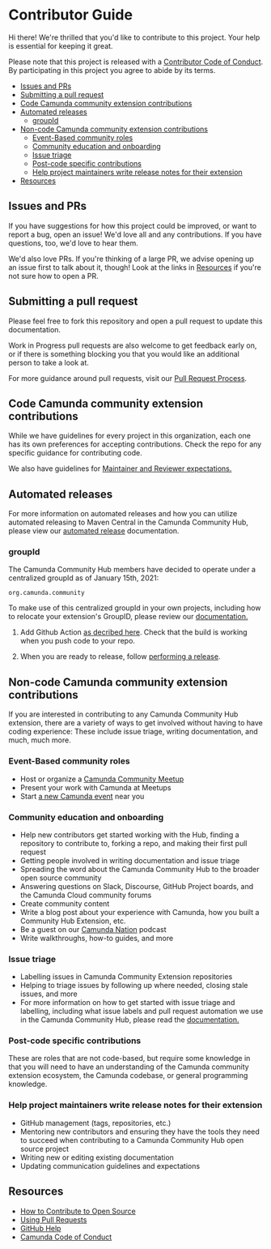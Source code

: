 # Contributor Guide

[fork]: /fork
[pr]: /compare
[CODE_OF_CONDUCT]: CODE_OF_CONDUCT.MD

Hi there! We're thrilled that you'd like to contribute to this project. Your help is essential for keeping it great.

Please note that this project is released with a [Contributor Code of Conduct](https://github.com/camunda-community-hub/community/blob/main/CODE_OF_CONDUCT.MD). By participating in this project you agree to abide by its terms.

- [Issues and PRs](#issues-and-prs)
- [Submitting a pull request](#submitting-a-pull-request)
- [Code Camunda community extension contributions](#code-camunda-community-extension-contributions)
- [Automated releases](#automated-releases)
  - [groupId](#groupid)
- [Non-code Camunda community extension contributions](#non-code-camunda-community-extension-contributions)
  - [Event-Based community roles](#event-based-community-roles)
  - [Community education and onboarding](#community-education-and-onboarding)
  - [Issue triage](#issue-triage)
  - [Post-code specific contributions](#post-code-specific-contributions)
  - [Help project maintainers write release notes for their extension](#help-project-maintainers-write-release-notes-for-their-extension)
- [Resources](#resources)

## Issues and PRs

If you have suggestions for how this project could be improved, or want to report a bug, open an issue! We'd love all and any contributions. If you have questions, too, we'd love to hear them.

We'd also love PRs. If you're thinking of a large PR, we advise opening up an issue first to talk about it, though! Look at the links in [Resources](#resources) if you're not sure how to open a PR.

## Submitting a pull request

Please feel free to fork this repository and open a pull request to update this documentation.

Work in Progress pull requests are also welcome to get feedback early on, or if there is something blocking you that you would like an additional person to take a look at.

For more guidance around pull requests, visit our [Pull Request Process](/Users/miamoore/community/pull-request-process.md).

## Code Camunda community extension contributions

While we have guidelines for every project in this organization, each one has its own preferences for accepting contributions. Check the repo for any specific guidance for contributing code.

We also have guidelines for [Maintainer and Reviewer expectations.](maintainer-reviewer-expectations.md)

## Automated releases

For more information on automated releases and how you can utilize automated releasing to Maven Central in the Camunda Community Hub, please view our [automated release](https://github.com/camunda-community-hub/community/blob/main/RELEASE.MD) documentation.

### groupId 

The Camunda Community Hub members have decided to operate under a centralized groupId as of January 15th, 2021:

```
org.camunda.community
```

To make use of this centralized groupId in your own projects, including how to relocate your extension's GroupID, please review our [documentation.](groupId.md)

1. Add Github Action [as decribed here](https://github.com/camunda-community-hub/community-action-maven-release#add-github-workflow). Check that the build is working when you push code to your repo. 

2. When you are ready to release, follow [performing a release](https://github.com/camunda-community-hub/community/blob/main/RELEASE.MD#performing-a-release).


## Non-code Camunda community extension contributions

If you are interested in contributing to any Camunda Community Hub extension, there are a variety of ways to get involved without having to have coding experience: These include issue triage, writing documentation, and much, much more.

### Event-Based community roles

* Host or organize a [Camunda Community Meetup](https://camunda.com/events/)
* Present your work with Camunda at Meetups
* Start [a new Camunda event](https://camunda.com/events/meetups/) near you

### Community education and onboarding

* Help new contributors get started working with the Hub, finding a repository to contribute to, forking a repo, and making their first pull request
* Getting people involved in writing documentation and issue triage
* Spreading the word about the Camunda Community Hub to the broader open source community
* Answering questions on Slack, Discourse, GitHub Project boards, and the Camunda Cloud community forums
* Create community content
* Write a blog post about your experience with Camunda, how you built a Community Hub Extension, etc.
* Be a guest on our [Camunda Nation](https://www.buzzsprout.com/454051) podcast
* Write walkthroughs, how-to guides, and more

### Issue triage

* Labelling issues in Camunda Community Extension repositories
* Helping to triage issues by following up where needed, closing stale issues, and more
* For more information on how to get started with issue triage and labelling, including what issue labels and pull request automation we use in the Camunda Community Hub, please read the [documentation.](https://github.com/camunda-community-hub/community/blob/main/issue-triage.md)

### Post-code specific contributions

These are roles that are not code-based, but require some knowledge in that you will need to have an understanding of the Camunda community extension ecosystem, the Camunda codebase, or general programming knowledge.

### Help project maintainers write release notes for their extension

* GitHub management (tags, repositories, etc.)
* Mentoring new contributors and ensuring they have the tools they need to succeed when contributing to a Camunda Community Hub open source project
* Writing new or editing existing documentation
* Updating communication guidelines and expectations

## Resources

- [How to Contribute to Open Source](https://opensource.guide/how-to-contribute/)
- [Using Pull Requests](https://help.github.com/articles/about-pull-requests/)
- [GitHub Help](https://help.github.com)
- [Camunda Code of Conduct](https://github.com/camunda-community-hub/community/blob/main/CODE_OF_CONDUCT.MD)

